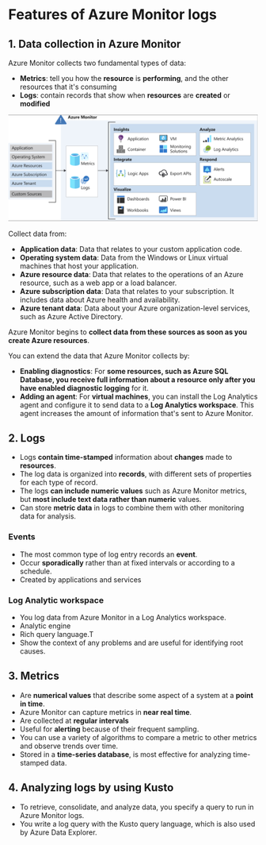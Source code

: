 # Features of Azure Monitor logs

## 1. Data collection in Azure Monitor

Azure Monitor collects two fundamental types of data:

* **Metrics**: tell you how the **resource** is **performing**, and the other resources that it's consuming
* **Logs**: contain records that show when **resources** are **created** or **modified**

![AzureMonitor](../../Image/LP1/M7/Feature-of-Azure-Monitor-logs.png)

Collect data from:

* **Application data**: Data that relates to your custom application code.
* **Operating system data**: Data from the Windows or Linux virtual machines that host your application.
* **Azure resource data**: Data that relates to the operations of an Azure resource, such as a web app or a load balancer.
* **Azure subscription data**: Data that relates to your subscription. It includes data about Azure health and availability.
* **Azure tenant data**: Data about your Azure organization-level services, such as Azure Active Directory.

Azure Monitor begins to **collect data from these sources as soon as you create Azure resources**.

You can extend the data that Azure Monitor collects by:

* **Enabling diagnostics**: For **some resources, such as Azure SQL Database, you receive full information about a resource only after you have enabled diagnostic logging** for it.
* **Adding an agent**: For **virtual machines**, you can install the Log Analytics agent and configure it to send data to a **Log Analytics workspace**. This agent increases the amount of information that's sent to Azure Monitor.

## 2. Logs

* Logs **contain time-stamped** information about **changes** made to **resources**.
* The log data is organized into **records**, with different sets of properties for each type of record.
* The logs **can include numeric values** such as Azure Monitor metrics, but **most include text data rather than numeric** values.
* Can store **metric data** in logs to combine them with other monitoring data for analysis.

### Events

* The most common type of log entry records an **event**.
* Occur **sporadically** rather than at fixed intervals or according to a schedule.
* Created by applications and services

### Log Analytic workspace

* You log data from Azure Monitor in a Log Analytics workspace.
* Analytic engine
* Rich query language.T
* Show the context of any problems and are useful for identifying root causes.

## 3. Metrics

* Are **numerical values** that describe some aspect of a system at a **point in time**.
* Azure Monitor can capture metrics in **near real time**.
* Are collected at **regular intervals**
* Useful for **alerting** because of their frequent sampling.
* You can use a variety of algorithms to compare a metric to other metrics and observe trends over time.
* Stored in a **time-series database**, is most effective for analyzing time-stamped data.

## 4. Analyzing logs by using Kusto

* To retrieve, consolidate, and analyze data, you specify a query to run in Azure Monitor logs.
* You write a log query with the Kusto query language, which is also used by Azure Data Explorer.
